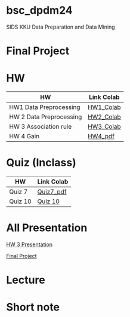 # bsc_dpdm24
SIDS KKU Data Preparation and Data Mining
# Final Project 

# HW

  | **HW**     | **Link Colab** |
  |-----------|-----------------|
  | HW1 Data Preprocessing  |[HW1_Colab](Data_Preprocessing.ipynb)|
  | HW 2 Data Preprocessing |[HW2_Colab](Data_Preprocessing.ipynb)|
  | HW 3 Association rule |[HW3_Colab](HW3_BSC_DPDM.ipynb)|
  | HW 4 Gain |[HW4_pdf](HW4.pdf)|

# Quiz (Inclass)

  | **HW**     | **Link Colab** |
  |-----------|-----------------|
  | Quiz 7  |[Quiz7_pdf](Quiz7.pdf)|
  | Quiz 10 |[Quiz 10](Quiz10.pdf)|
  
# All Presentation

[HW 3 Presentation ](https://www.canva.com/design/DAGhWP8L8M0/a3ZgALv1k4_Nn7QYv6nDBw/view?utm_content=DAGhWP8L8M0&utm_campaign=designshare&utm_medium=link2&utm_source=uniquelinks&utlId=h4f5ef4d591)

[Final Project](https://www.canva.com/design/DAGhWGHlElQ/lcBYgmXkv3ZT8o8Juko5ww/view?utm_content=DAGhWGHlElQ&utm_campaign=designshare&utm_medium=link2&utm_source=uniquelinks&utlId=h6357eb6696)

# Lecture

# Short note

